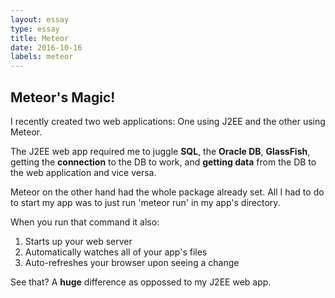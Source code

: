 ```yaml
---
layout: essay
type: essay
title: Meteor
date: 2016-10-16
labels: meteor
---
```


## Meteor's Magic!

I recently created two web applications: One using J2EE and the other using Meteor. 

The J2EE web app required me to juggle __SQL__, the __Oracle DB__, __GlassFish__, getting the __connection__ to the DB to work, 
and __getting data__ from the DB to the web application and vice versa.

Meteor on the other hand had the whole package already set. All I had to do to start my app was to just run 'meteor run' 
in my app's directory.

When you run that command it also:

1.  Starts up your web server
2.  Automatically watches all of your app's files
3.  Auto-refreshes your browser upon seeing a change

See that? A __huge__ difference as oppossed to my J2EE web app.
